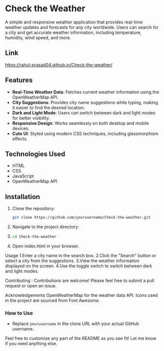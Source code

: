 # Check the Weather

A simple and responsive weather application that provides real-time weather updates and forecasts for any city worldwide. Users can search for a city and get accurate weather information, including temperature, humidity, wind speed, and more.

## Link
https://rahul-prasad04.github.io/Check-the-weather/

## Features

- **Real-Time Weather Data**: Fetches current weather information using the OpenWeatherMap API.
- **City Suggestions**: Provides city name suggestions while typing, making it easier to find the desired location.
- **Dark and Light Mode**: Users can switch between dark and light modes for better visibility.
- **Responsive Design**: Works seamlessly on both desktop and mobile devices.
- **Cute UI**: Styled using modern CSS techniques, including glassmorphism effects.

## Technologies Used

- HTML
- CSS
- JavaScript
- OpenWeatherMap API

## Installation

1. Clone the repository:

   ```bash
   git clone https://github.com/yourusername/Check-the-weather.git

2. Navigate to the project directory:
3. 
   ```bash
   cd Check-the-weather
   
4. Open index.html in your browser.

Usage
1.Enter a city name in the search box.
2.Click the "Search" button or select a city from the suggestions.
3.View the weather information displayed on the screen.
4.Use the toggle switch to switch between dark and light modes.

Contributing :
Contributions are welcome! Please feel free to submit a pull request or open an issue.

Acknowledgements
OpenWeatherMap for the weather data API.
Icons used in the project are sourced from Font Awesome.


### How to Use
- Replace `yourusername` in the clone URL with your actual GitHub username.

Feel free to customize any part of the README as you see fit! Let me know if you need anything else.

